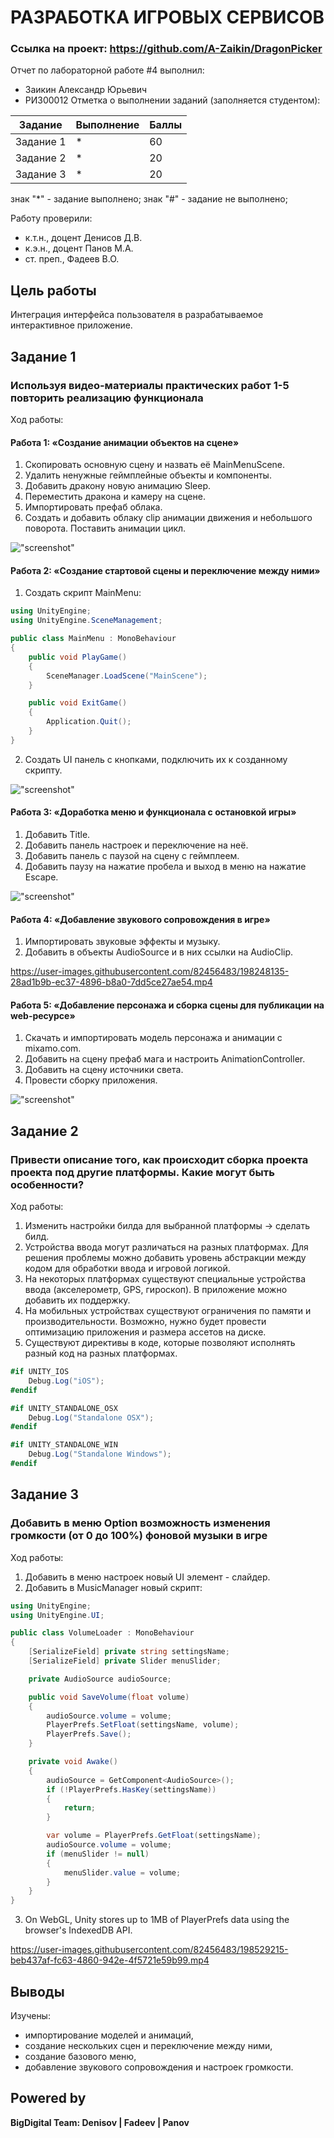 # РАЗРАБОТКА ИГРОВЫХ СЕРВИСОВ
### Ссылка на проект: https://github.com/A-Zaikin/DragonPicker
Отчет по лабораторной работе #4 выполнил:
- Заикин Александр Юрьевич
- РИ300012
Отметка о выполнении заданий (заполняется студентом):

| Задание | Выполнение | Баллы |
| ------ | ------ | ------ |
| Задание 1 | * | 60 |
| Задание 2 | * | 20 |
| Задание 3 | * | 20 |

знак "*" - задание выполнено; знак "#" - задание не выполнено;

Работу проверили:
- к.т.н., доцент Денисов Д.В.
- к.э.н., доцент Панов М.А.
- ст. преп., Фадеев В.О.

## Цель работы
Интеграция интерфейса пользователя в разрабатываемое интерактивное приложение.

## Задание 1
### Используя видео-материалы практических работ 1-5 повторить реализацию функционала
Ход работы:
#### Работа 1: «Создание анимации объектов на сцене»
1) Скопировать основную сцену и назвать её MainMenuScene.
2) Удалить ненужные геймплейные объекты и компоненты.
3) Добавить дракону новую анимацию Sleep.
4) Переместить дракона и камеру на сцене.
5) Импортировать префаб облака.
6) Создать и добавить облаку clip анимации движения и небольшого поворота. Поставить анимации цикл.

!["screenshot"](Screenshots/1.webp)

#### Работа 2: «Создание стартовой сцены и переключение между ними»
1) Создать скрипт MainMenu:
```cs
using UnityEngine;
using UnityEngine.SceneManagement;

public class MainMenu : MonoBehaviour
{
    public void PlayGame()
    {
        SceneManager.LoadScene("MainScene");
    }

    public void ExitGame()
    {
        Application.Quit();
    }
}
```
2) Создать UI панель с кнопками, подключить их к созданному скрипту.

!["screenshot"](Screenshots/2.webp)

#### Работа 3: «Доработка меню и функционала с остановкой игры»
1) Добавить Title.
2) Добавить панель настроек и переключение на неё.
3) Добавить панель с паузой на сцену с геймплеем.
4) Добавить паузу на нажатие пробела и выход в меню на нажатие Escape.

!["screenshot"](Screenshots/3.webp)

#### Работа 4: «Добавление звукового сопровождения в игре»
1) Импортировать звуковые эффекты и музыку.
2) Добавить в объекты AudioSource и в них ссылки на AudioClip.

https://user-images.githubusercontent.com/82456483/198248135-28ad1b9b-ec37-4896-b8a0-7dd5ce27ae54.mp4

#### Работа 5: «Добавление персонажа и сборка сцены для публикации на web-ресурсе»
1) Скачать и импортировать модель персонажа и анимации с mixamo.com.
2) Добавить на сцену префаб мага и настроить AnimationController.
3) Добавить на сцену источники света.
4) Провести сборку приложения.

!["screenshot"](Screenshots/5.webp)

## Задание 2
### Привести описание того, как происходит сборка проекта проекта под другие платформы. Какие могут быть особенности?
Ход работы:
1) Изменить настройки билда для выбранной платформы -> сделать билд.
2) Устройства ввода могут различаться на разных платформах. Для решения проблемы можно добавить уровень абстракции между кодом для обработки ввода и игровой логикой.
3) На некоторых платформах существуют специальные устройства ввода (акселерометр, GPS, гироскоп). В приложение можно добавить их поддержку.
4) На мобильных устройствах существуют ограничения по памяти и производительности. Возможно, нужно будет провести оптимизацию приложения и размера ассетов на диске.
5) Существуют директивы в коде, которые позволяют исполнять разный код на разных платформах.
```cs
#if UNITY_IOS
    Debug.Log("iOS");
#endif

#if UNITY_STANDALONE_OSX
    Debug.Log("Standalone OSX");
#endif

#if UNITY_STANDALONE_WIN
    Debug.Log("Standalone Windows");
#endif
```

## Задание 3
### Добавить в меню Option возможность изменения громкости (от 0 до 100%) фоновой музыки в игре
Ход работы:
1) Добавить в меню настроек новый UI элемент - слайдер.
2) Добавить в MusicManager новый скрипт:
```cs
using UnityEngine;
using UnityEngine.UI;

public class VolumeLoader : MonoBehaviour
{
    [SerializeField] private string settingsName;
    [SerializeField] private Slider menuSlider;

    private AudioSource audioSource;

    public void SaveVolume(float volume)
    {
        audioSource.volume = volume;
        PlayerPrefs.SetFloat(settingsName, volume);
        PlayerPrefs.Save();
    }

    private void Awake()
    {
        audioSource = GetComponent<AudioSource>();
        if (!PlayerPrefs.HasKey(settingsName))
        {
            return;
        }

        var volume = PlayerPrefs.GetFloat(settingsName);
        audioSource.volume = volume;
        if (menuSlider != null)
        {
            menuSlider.value = volume;
        }
    }
}
```
3) On WebGL, Unity stores up to 1MB of PlayerPrefs data using the browser's IndexedDB API.






https://user-images.githubusercontent.com/82456483/198529215-beb437af-fc63-4860-942e-4f5721e59b99.mp4





## Выводы

Изучены:
- импортирование моделей и анимаций,
- создание нескольких сцен и переключение между ними,
- создание базового меню,
- добавление звукового сопровождения и настроек громкости.

## Powered by

**BigDigital Team: Denisov | Fadeev | Panov**
